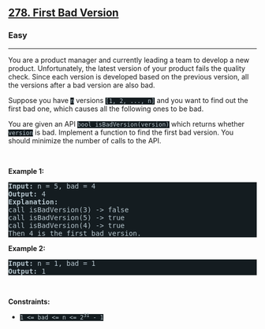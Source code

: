 <h2><a href="https://leetcode.com/problems/first-bad-version/">278. First Bad Version</a></h2><h3>Easy</h3><hr><div><p>You are a product manager and currently leading a team to develop a new product. Unfortunately, the latest version of your product fails the quality check. Since each version is developed based on the previous version, all the versions after a bad version are also bad.</p>

<p>Suppose you have <code style="background-color: rgb(20, 28, 32) !important; color: rgb(183, 198, 205) !important;">n</code> versions <code style="background-color: rgb(20, 28, 32) !important; color: rgb(183, 198, 205) !important;">[1, 2, ..., n]</code> and you want to find out the first bad one, which causes all the following ones to be bad.</p>

<p>You are given an API <code style="background-color: rgb(20, 28, 32) !important; color: rgb(183, 198, 205) !important;">bool isBadVersion(version)</code> which returns whether <code style="background-color: rgb(20, 28, 32) !important; color: rgb(183, 198, 205) !important;">version</code> is bad. Implement a function to find the first bad version. You should minimize the number of calls to the API.</p>

<p>&nbsp;</p>
<p><strong class="example">Example 1:</strong></p>

<pre style="background-color: rgb(20, 28, 32) !important; color: rgb(182, 198, 206) !important;"><strong>Input:</strong> n = 5, bad = 4
<strong>Output:</strong> 4
<strong>Explanation:</strong>
call isBadVersion(3) -&gt; false
call isBadVersion(5)&nbsp;-&gt; true
call isBadVersion(4)&nbsp;-&gt; true
Then 4 is the first bad version.
</pre>

<p><strong class="example">Example 2:</strong></p>

<pre style="background-color: rgb(20, 28, 32) !important; color: rgb(182, 198, 206) !important;"><strong>Input:</strong> n = 1, bad = 1
<strong>Output:</strong> 1
</pre>

<p>&nbsp;</p>
<p><strong>Constraints:</strong></p>

<ul>
	<li><code style="background-color: rgb(20, 28, 32) !important; color: rgb(183, 198, 205) !important;">1 &lt;= bad &lt;= n &lt;= 2<sup>31</sup> - 1</code></li>
</ul>
</div>